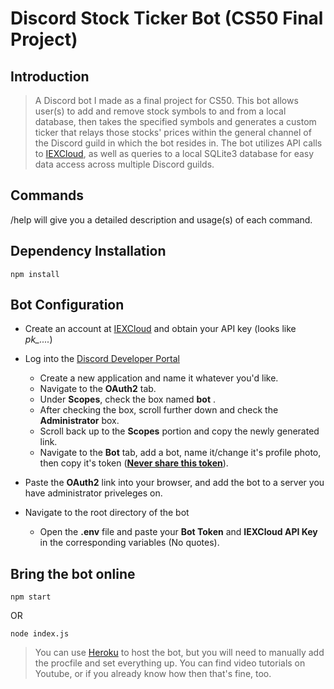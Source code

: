 # Discord Stock Ticker Bot (CS50 Final Project)
 
## Introduction

> A Discord bot I made as a final project for CS50. This bot allows user(s) to add and remove stock symbols to and from a local database, then takes the specified symbols and generates a custom ticker that relays those stocks' prices within the general channel of the Discord guild in which the bot resides in. The bot utilizes API calls to [IEXCloud](https://iexcloud.io), as well as queries to a local SQLite3 database for easy data access across multiple Discord guilds.

## Commands
/help will give you a detailed description and usage(s) of each command. 


## Dependency Installation
```
npm install
```

## Bot Configuration
* Create an account at [IEXCloud](https://iexcloud.io) and obtain your API key (looks like *pk_....*)

* Log into the [Discord Developer Portal](https://discord.com/developers/applications)
  * Create a new application and name it whatever you'd like.
  * Navigate to the **OAuth2** tab.
  * Under **Scopes**, check the box named **bot** .
  * After checking the box, scroll further down and check the **Administrator** box.
  * Scroll back up to the **Scopes** portion and copy the newly generated link.
  * Navigate to the **Bot** tab, add a bot, name it/change it's profile photo, then copy it's token (<ins>**Never share this token**</ins>).

* Paste the **OAuth2** link into your browser, and add the bot to a server you have administrator priveleges on.

* Navigate to the root directory of the bot
  * Open the **.env** file and paste your **Bot Token** and **IEXCloud API Key** in the corresponding variables (No quotes).

## Bring the bot online
```
npm start
```
 OR
```
node index.js
```
>You can use [Heroku](https://www.heroku.com) to host the bot, but you will need to manually add the procfile and set everything up. You can find video tutorials on Youtube, or if you already know how then that's fine, too.

